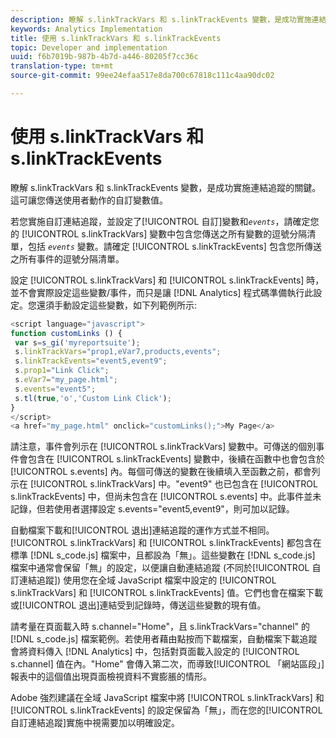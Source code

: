 ```yaml
---
description: 瞭解 s.linkTrackVars 和 s.linkTrackEvents 變數，是成功實施連結追蹤的關鍵。這可讓您傳送使用者動作的自訂變數值。
keywords: Analytics Implementation
title: 使用 s.linkTrackVars 和 s.linkTrackEvents
topic: Developer and implementation
uuid: f6b7019b-987b-4b7d-a446-80205f7cc36c
translation-type: tm+mt
source-git-commit: 99ee24efaa517e8da700c67818c111c4aa90dc02

---
```



# 使用 s.linkTrackVars 和 s.linkTrackEvents

瞭解 s.linkTrackVars 和 s.linkTrackEvents 變數，是成功實施連結追蹤的關鍵。這可讓您傳送使用者動作的自訂變數值。

若您實施自訂連結追蹤，並設定了[!UICONTROL 自訂]變數和&#x200B;*`events`*，請確定您的 [!UICONTROL s.linkTrackVars] 變數中包含您傳送之所有變數的逗號分隔清單，包括 *`events`* 變數。請確定 [!UICONTROL s.linkTrackEvents] 包含您所傳送之所有事件的逗號分隔清單。

設定 [!UICONTROL s.linkTrackVars] 和 [!UICONTROL s.linkTrackEvents] 時，並不會實際設定這些變數/事件，而只是讓 [!DNL Analytics] 程式碼準備執行此設定。您還須手動設定這些變數，如下列範例所示: 

```js
<script language="javascript"> 
function customLinks () { 
 var s=s_gi('myreportsuite'); 
 s.linkTrackVars="prop1,eVar7,products,events"; 
 s.linkTrackEvents="event5,event9"; 
 s.prop1="Link Click"; 
 s.eVar7="my_page.html"; 
 s.events="event5"; 
 s.tl(true,'o','Custom Link Click'); 
} 
</script> 
<a href="my_page.html" onclick="customLinks();">My Page</a> 
```

請注意，事件會列示在 [!UICONTROL s.linkTrackVars] 變數中。可傳送的個別事件會包含在 [!UICONTROL s.linkTrackEvents] 變數中，後續在函數中也會包含於 [!UICONTROL s.events] 內。每個可傳送的變數在後續填入至函數之前，都會列示在 [!UICONTROL s.linkTrackVars] 中。"event9" 也已包含在 [!UICONTROL s.linkTrackEvents] 中，但尚未包含在 [!UICONTROL s.events] 中。此事件並未記錄，但若使用者選擇設定 s.events="event5,event9"，則可加以記錄。

自動檔案下載和[!UICONTROL 退出]連結追蹤的運作方式並不相同。[!UICONTROL s.linkTrackVars] 和 [!UICONTROL s.linkTrackEvents] 都包含在標準 [!DNL s_code.js] 檔案中，且都設為「無」。這些變數在 [!DNL s_code.js] 檔案中通常會保留「無」的設定，以便讓自動連結追蹤 (不同於[!UICONTROL 自訂連結追蹤]) 使用您在全域 JavaScript 檔案中設定的 [!UICONTROL s.linkTrackVars] 和 [!UICONTROL s.linkTrackEvents] 值。它們也會在檔案下載或[!UICONTROL 退出]連結受到記錄時，傳送這些變數的現有值。

請考量在頁面載入時 s.channel="Home"，且 s.linkTrackVars="channel" 的 [!DNL s_code.js] 檔案範例。若使用者藉由點按而下載檔案，自動檔案下載追蹤會將資料傳入 [!DNL Analytics] 中，包括對頁面載入設定的 [!UICONTROL s.channel] 值在內。"Home" 會傳入第二次，而導致[!UICONTROL 「網站區段」]報表中的這個值出現頁面檢視資料不實膨脹的情形。

Adobe 強烈建議在全域 JavaScript 檔案中將 [!UICONTROL s.linkTrackVars] 和 [!UICONTROL s.linkTrackEvents] 的設定保留為「無」，而在您的[!UICONTROL 自訂連結追蹤]實施中視需要加以明確設定。

